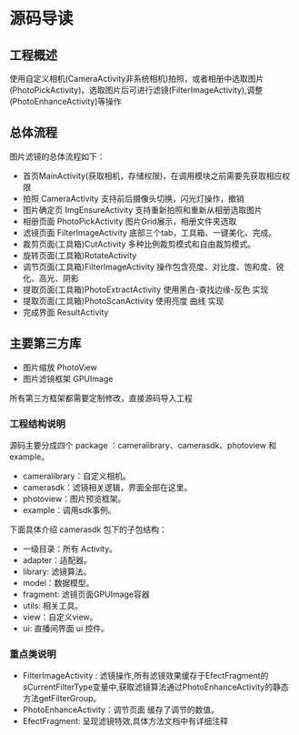 # 源码导读

## <span id="工程概述">工程概述</span>
使用自定义相机(CameraActivity非系统相机)拍照，或者相册中选取图片(PhotoPickActivity)。选取图片后可进行滤镜(FilterImageActivity),调整(PhotoEnhanceActivity)等操作


## <span id="总体流程">总体流程</span>

图片滤镜的总体流程如下：
* 首页MainActivity(获取相机，存储权限)，在调用模块之前需要先获取相应权限
* 拍照 CameraActivity 支持前后摄像头切换，闪光灯操作，撤销
* 图片确定页 ImgEnsureActivity 支持重新拍照和重新从相册选取图片
* 相册页面 PhotoPickActivity 图片Grid展示，相册文件夹选取
* 滤镜页面 FilterImageActivity 底部三个tab，工具箱、一键美化、完成。
* 裁剪页面(工具箱)CutActivity 多种比例裁剪模式和自由裁剪模式。
* 旋转页面(工具箱)RotateActivity
* 调节页面(工具箱)FilterImageActivity 操作包含亮度、对比度、饱和度、锐化、高光、阴影
* 提取页面(工具箱)PhotoExtractActivity 使用黑白-查找边缘-反色 实现
* 提取页面(工具箱)PhotoScanActivity 使用亮度 曲线 实现
* 完成界面 ResultActivity

## <span id="主要第三方库">主要第三方库</span>

* 图片缩放 PhotoView
* 图片滤镜框架 GPUImage

所有第三方框架都需要定制修改，直接源码导入工程

### 工程结构说明

源码主要分成四个 package ：cameralibrary、camerasdk、photoview 和 example。
- cameralibrary：自定义相机。
- camerasdk：滤镜相关逻辑，界面全部在这里。
- photoview：图片预览框架。
- example：调用sdk事例。

下面具体介绍 camerasdk 包下的子包结构：
- 一级目录：所有 Activity。
- adapter：适配器。
- library: 滤镜算法。
- model：数据模型。
- fragment: 滤镜页面GPUImage容器
- utils: 相关工具。
- view：自定义view。
- ui: 直播间界面 ui 控件。

### 重点类说明

- FilterImageActivity : 滤镜操作,所有滤镜效果缓存于EfectFragment的sCurrentFilterType变量中,获取滤镜算法通过PhotoEnhanceActivity的静态方法getFilterGroup。
- PhotoEnhanceActivity：调节页面 缓存了调节的数值。
- EfectFragment: 呈现滤镜特效,具体方法文档中有详细注释